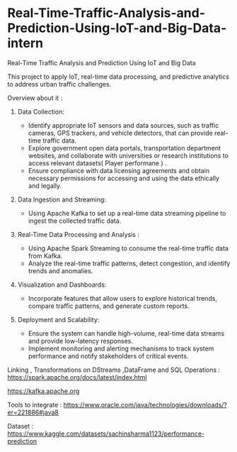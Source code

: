 # Real-Time-Traffic-Analysis-and-Prediction-Using-IoT-and-Big-Data-intern

Real-Time Traffic Analysis and Prediction Using IoT and Big Data

This project  to apply IoT, real-time data processing, and predictive analytics to address urban traffic challenges.

Overview about it :

1. Data Collection:
   - Identify appropriate IoT sensors and data sources, such as traffic cameras, GPS trackers, and vehicle detectors, that can provide real-time traffic data.
   - Explore government open data portals, transportation department websites, and collaborate with universities or research institutions to access relevant datasets( Player performane ) .
   - Ensure compliance with data licensing agreements and obtain necessary permissions for accessing and using the data ethically and legally.

2. Data Ingestion and Streaming:
   - Using Apache Kafka to set up a real-time data streaming pipeline to ingest the collected traffic data.
   
3. Real-Time Data Processing and Analysis :
   - Using Apache Spark Streaming to consume the real-time traffic data from Kafka.
   - Analyze the real-time traffic patterns, detect congestion, and identify trends and anomalies.
  
4. Visualization and Dashboards:
   - Incorporate features that allow users to explore historical trends, compare traffic patterns, and generate custom reports.

5. Deployment and Scalability:
   - Ensure the system can handle high-volume, real-time data streams and provide low-latency responses.
   - Implement monitoring and alerting mechanisms to track system performance and notify stakeholders of critical events.


Linking  , Transformations on DStreams ,DataFrame and SQL Operations : https://spark.apache.org/docs/latest/index.html

https://kafka.apache.org

Tools to integrate : https://www.oracle.com/java/technologies/downloads/?er=221886#java8

Dataset : https://www.kaggle.com/datasets/sachinsharma1123/performance-prediction
